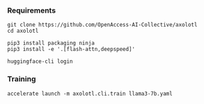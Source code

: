 ### Requirements

```shell
git clone https://github.com/OpenAccess-AI-Collective/axolotl
cd axolotl

pip3 install packaging ninja
pip3 install -e '.[flash-attn,deepspeed]'
```


```shell
huggingface-cli login
```

### Training
```shell
accelerate launch -m axolotl.cli.train llama3-7b.yaml

```